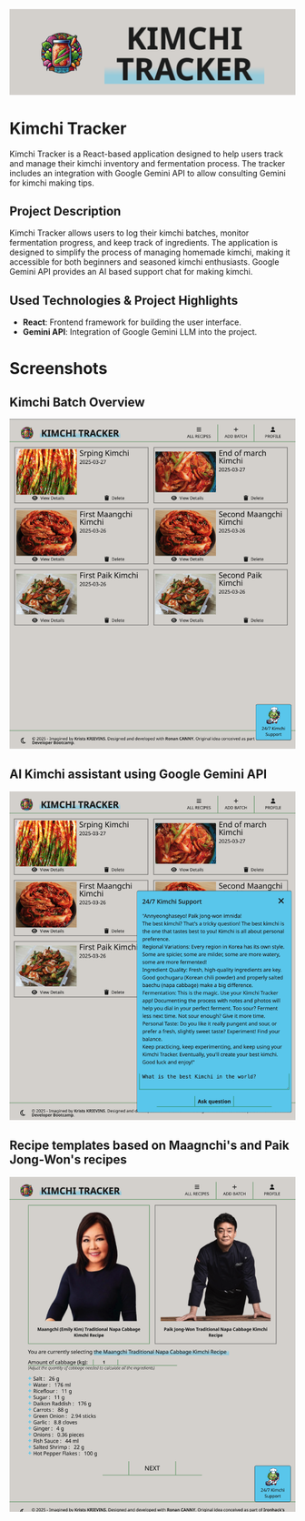 ![Header Image](https://github.com/hesersu/kimchi-tracker-frontend/blob/main/src/assets/README%20assets/Title.png)

# Kimchi Tracker

Kimchi Tracker is a React-based application designed to help users track and manage their kimchi inventory and fermentation process. The tracker includes an integration with Google Gemini API to allow consulting Gemini for kimchi making tips.

## Project Description

Kimchi Tracker allows users to log their kimchi batches, monitor fermentation progress, and keep track of ingredients. The application is designed to simplify the process of managing homemade kimchi, making it accessible for both beginners and seasoned kimchi enthusiasts. Google Gemini API provides an AI based support chat for making kimchi.

## Used Technologies & Project Highlights

- **React**: Frontend framework for building the user interface.
- **Gemini API**: Integration of Google Gemini LLM into the project.

# Screenshots
## Kimchi Batch Overview
![Screenshot 1](https://github.com/hesersu/kimchi-tracker-frontend/blob/main/src/assets/README%20assets/Screenshots3.png)
## AI Kimchi assistant using Google Gemini API
![Screenshot 2](https://github.com/hesersu/kimchi-tracker-frontend/blob/main/src/assets/README%20assets/Screenshots2.png)
## Recipe templates based on Maagnchi's and Paik Jong-Won's recipes
![Screenshot 2](https://github.com/hesersu/kimchi-tracker-frontend/blob/main/src/assets/README%20assets/Screenshots%204.png)
